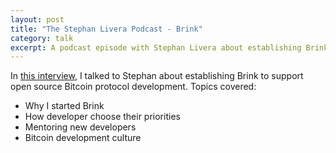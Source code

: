 ```yaml
---
layout: post
title: "The Stephan Livera Podcast - Brink"
category: talk
excerpt: A podcast episode with Stephan Livera about establishing Brink.
---
```


In [this interview](https://stephanlivera.com/episode/229/), I talked to Stephan
about establishing Brink to support open source Bitcoin protocol development.
Topics covered:

- Why I started Brink
- How developer choose their priorities
- Mentoring new developers
- Bitcoin development culture
